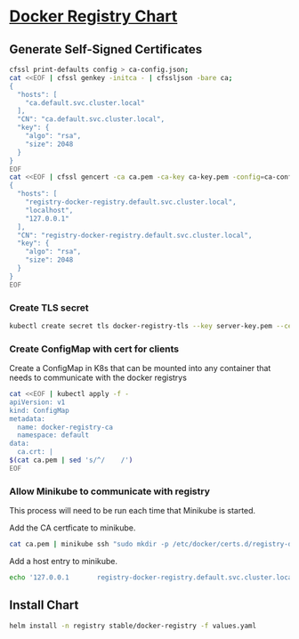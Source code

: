 # [Docker Registry Chart](https://github.com/helm/charts/tree/master/stable/docker-registry)

## Generate Self-Signed Certificates
```bash
cfssl print-defaults config > ca-config.json;
cat <<EOF | cfssl genkey -initca - | cfssljson -bare ca;
{
  "hosts": [
    "ca.default.svc.cluster.local"
  ],
  "CN": "ca.default.svc.cluster.local",
  "key": {
    "algo": "rsa",
    "size": 2048
  }
}
EOF
cat <<EOF | cfssl gencert -ca ca.pem -ca-key ca-key.pem -config=ca-config.json -profile=www - | cfssljson -bare server
{
  "hosts": [
    "registry-docker-registry.default.svc.cluster.local",
    "localhost",
    "127.0.0.1"
  ],
  "CN": "registry-docker-registry.default.svc.cluster.local",
  "key": {
    "algo": "rsa",
    "size": 2048
  }
}
EOF
```

### Create TLS secret
```bash
kubectl create secret tls docker-registry-tls --key server-key.pem --cert server.pem
```

### Create ConfigMap with cert for clients
Create a ConfigMap in K8s that can be mounted into any container that needs to communicate with the docker registrys

```bash
cat <<EOF | kubectl apply -f -
apiVersion: v1
kind: ConfigMap
metadata:
  name: docker-registry-ca
  namespace: default
data:
  ca.crt: |
$(cat ca.pem | sed 's/^/    /')
EOF
```

### Allow Minikube to communicate with registry
This process will need to be run each time that Minikube is started.

Add the CA certficate to minikube.
```bash
cat ca.pem | minikube ssh "sudo mkdir -p /etc/docker/certs.d/registry-docker-registry.default.svc.cluster.local && sudo tee /etc/docker/certs.d/registry-docker-registry.default.svc.cluster.local/ca.crt"
```

Add a host entry to minikube.
```bash
echo '127.0.0.1       registry-docker-registry.default.svc.cluster.local' | minikube ssh "sudo tee -a /etc/hosts"
```

## Install Chart
```bash
helm install -n registry stable/docker-registry -f values.yaml
```